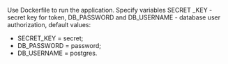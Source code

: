 Use Dockerfile to run the application. 
Specify variables SECRET _KEY - secret key for token, DB_PASSWORD and DB_USERNAME - database user authorization, default values: 
- SECRET_KEY = secret;
- DB_PASSWORD = password;
- DB_USERNAME = postgres.
